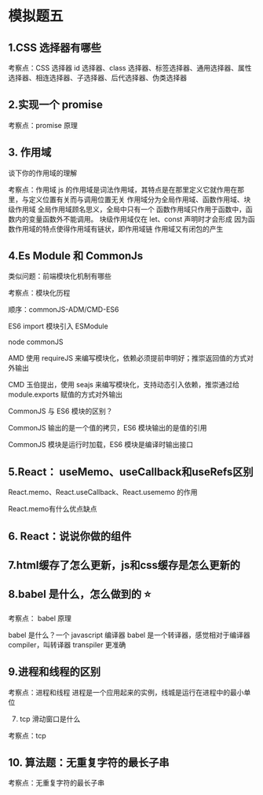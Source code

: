 # 模拟题五





## 1.CSS 选择器有哪些

考察点：CSS 选择器
id 选择器、class 选择器、标签选择器、通用选择器、属性选择器、相连选择器、子选择器、后代选择器、伪类选择器



## 2.实现一个 promise

考察点：promise 原理



## 3. 作用域

谈下你的作用域的理解

考察点：作用域
js 的作用域是词法作用域，其特点是在那里定义它就作用在那里，与定义位置有关而与调用位置无关
作用域分为全局作用域、函数作用域、块级作用域
全局作用域顾名思义，全局中只有一个
函数作用域只作用于函数中，函数内的变量函数外不能调用。
块级作用域仅在 let、const 声明时才会形成
因为函数作用域的特点使得作用域有链状，即作用域链
作用域又有闭包的产生



## 4.Es Module 和 CommonJs

类似问题：前端模块化机制有哪些

考察点：模块化历程 

顺序：commonJS-ADM/CMD-ES6

ES6 import 模块引入 ESModule

node commonJS

AMD 使用 requireJS 来编写模块化，依赖必须提前申明好；推崇返回值的方式对外输出

CMD 玉伯提出，使用 seajs 来编写模块化，支持动态引入依赖，推崇通过给 module.exports 赋值的方式对外输出

CommonJS 与 ES6 模块的区别？

CommonJS 输出的是一个值的拷贝，ES6 模块输出的是值的引用

CommonJS 模块是运行时加载，ES6 模块是编译时输出接口







## 5.React： useMemo、useCallback和useRefs区别

React.memo、React.useCallback、React.usememo 的作用

React.memo有什么优点缺点



## 6. React：说说你做的组件





## 7.html缓存了怎么更新，js和css缓存是怎么更新的





## 8.babel 是什么，怎么做到的 ⭐

考察点： babel 原理

babel 是什么？一个 javascript 编译器
babel 是一个转译器，感觉相对于编译器 compiler，叫转译器 transpiler 更准确



## 9.进程和线程的区别

考察点：进程和线程
进程是一个应用起来的实例，线城是运行在进程中的最小单位

7. tcp 滑动窗口是什么

考察点：tcp

## 10. 算法题：无重复字符的最长子串

考察点：无重复字符的最长子串
